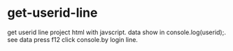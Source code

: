 # get-userid-line

get userid line project html with javscript. data show in console.log(userid);. see data press f12 click console.by login line.
